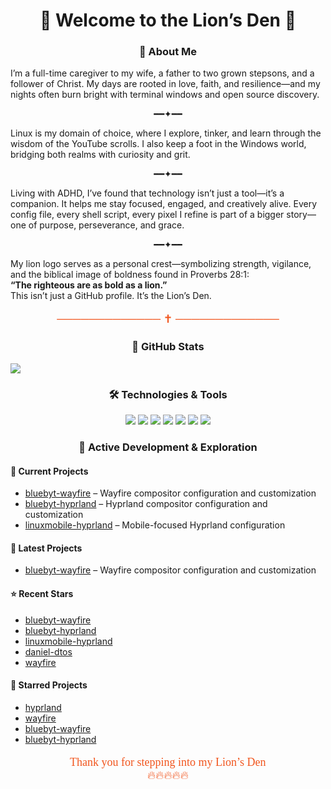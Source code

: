 <!-- Banner (optional) -->
<!-- <p align="center">
  <img src="YOUR_BANNER_URL_HERE" alt="Lion's Den Banner" />
</p> -->

<h1 align="center">🦁 Welcome to the Lion’s Den 🦁</h1>

<h3 align="center">🦁 About Me</h3>

<p>I’m a full-time caregiver to my wife, a father to two grown stepsons, and a follower of Christ. My days are rooted in love, faith, and resilience—and my nights often burn bright with terminal windows and open source discovery.</p>

<p align="center">━━✦━━</p>

<p>Linux is my domain of choice, where I explore, tinker, and learn through the wisdom of the YouTube scrolls. I also keep a foot in the Windows world, bridging both realms with curiosity and grit.</p>

<p align="center">━━✦━━</p>

<p>Living with ADHD, I’ve found that technology isn’t just a tool—it’s a companion. It helps me stay focused, engaged, and creatively alive. Every config file, every shell script, every pixel I refine is part of a bigger story—one of purpose, perseverance, and grace.</p>

<p align="center">━━✦━━</p>

<p>My lion logo serves as a personal crest—symbolizing strength, vigilance, and the biblical image of boldness found in Proverbs 28:1:<br>
<strong>“The righteous are as bold as a lion.”</strong><br>
This isn’t just a GitHub profile. It’s the Lion’s Den.</p>

<p align="center" style="color:#F1551D; font-family:JetBrains Mono; font-size:18px;">
  ───────────── ✝ ─────────────
</p>

<h3 align="center">🎯 GitHub Stats</h3>

<p align="left">
  <img src="https://github-readme-stats.vercel.app/api?username=liontamerbc&show_icons=true&theme=slateorange&count_private=true&include_all_commits=true&layout=compact&hide_border=true&bg_color=00000000&title_color=F1551D&text_color=F1551D&icon_color=F1551D&cache_time=300" />
</p>

<h3 align="center">🛠️ Technologies & Tools</h3>

<p align="center">
  <img src="https://img.shields.io/badge/Linux-8B0000?style=for-the-badge&logo=linux&logoColor=F5F5F5" />
  <img src="https://img.shields.io/badge/Debian-C19A3F?style=for-the-badge&logo=debian&logoColor=8B0000" />
  <img src="https://img.shields.io/badge/hyprland-C19A3F?style=for-the-badge&logo=hyprland&logoColor=1C1C1C" />
  <img src="https://img.shields.io/badge/wayland-1C1C1C?style=for-the-badge&logo=wayland&logoColor=C19A3F" />
  <img src="https://img.shields.io/badge/wayfire-7C5E3C?style=for-the-badge&logo=linux&logoColor=F5F5F5" />
  <img src="https://img.shields.io/badge/shell_script-7C5E3C?style=for-the-badge&logo=gnu-bash&logoColor=F5F5F5" />
  <img src="https://img.shields.io/badge/Python-F1551D?style=for-the-badge&logo=python&logoColor=F5F5F5" />
</p>

<h3 align="center">🚧 Active Development & Exploration</h3>

<h4>👷 Current Projects</h4>
<ul>
  <li><a href="https://github.com/liontamerbc/bluebyt-wayfire">bluebyt-wayfire</a> – Wayfire compositor configuration and customization</li>
  <li><a href="https://github.com/liontamerbc/bluebyt-hyprland">bluebyt-hyprland</a> – Hyprland compositor configuration and customization</li>
  <li><a href="https://github.com/liontamerbc/linuxmobile-hyprland">linuxmobile-hyprland</a> – Mobile-focused Hyprland configuration</li>
</ul>

<h4>🌱 Latest Projects</h4>
<ul>
  <li><a href="https://github.com/liontamerbc/bluebyt-wayfire">bluebyt-wayfire</a> – Wayfire compositor configuration and customization</li>
</ul>

<h4>⭐ Recent Stars</h4>
<ul>
  <li><a href="https://github.com/liontamerbc/bluebyt-wayfire">bluebyt-wayfire</a></li>
  <li><a href="https://github.com/liontamerbc/bluebyt-hyprland">bluebyt-hyprland</a></li>
  <li><a href="https://github.com/liontamerbc/linuxmobile-hyprland">linuxmobile-hyprland</a></li>
  <li><a href="https://github.com/liontamerbc/daniel-dtos">daniel-dtos</a></li>
  <li><a href="https://github.com/WayfireWM/wayfire">wayfire</a></li>
</ul>

<h4>🌟 Starred Projects</h4>
<ul>
  <li><a href="https://github.com/hyprwm/Hyprland">hyprland</a></li>
  <li><a href="https://github.com/WayfireWM/wayfire">wayfire</a></li>
  <li><a href="https://github.com/liontamerbc/bluebyt-wayfire">bluebyt-wayfire</a></li>
  <li><a href="https://github.com/liontamerbc/bluebyt-hyprland">bluebyt-hyprland</a></li>
</ul>

<p align="center" style="color:#F1551D; font-family:JetBrains Mono; font-size:18px;">
  🦁 Thank you for stepping into my Lion’s Den 🦁<br>
  🔥🔥🔥🔥🔥
</p>
